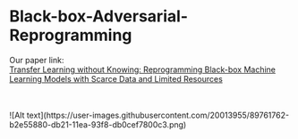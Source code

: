 # Black-box-Adversarial-Reprogramming
Our paper link: <br/>
[Transfer Learning without Knowing: Reprogramming Black-box Machine Learning Models with Scarce Data and Limited Resources](https://arxiv.org/abs/2007.08714)<br/>
<br/>

<br/>
![Alt text](https://user-images.githubusercontent.com/20013955/89761762-b2e55880-db21-11ea-93f8-db0cef7800c3.png)
